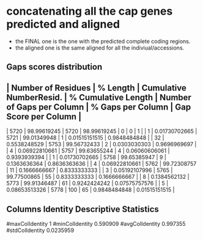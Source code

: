 # concatenating all the cap genes predicted and aligned
- the FINAL one is the one with the predicted complete coding regions.
- the aligned one is the same aligned for all the indiviual/accessions.

## Gaps scores distribution
| Number of  Residues |  % Length    |  Cumulative NumberResid. |   % Cumulative    Length | Number of Gaps  per Column |  % Gaps  per Column | Gap Score per Column |
----------------------------------------------------------------------------------------------------------------------------
|  5720  |         98.99619245     |       5720     |       98.99619245   |          0       |        0            |   1         |
|  1     |       0.01730702665     |      5721      |      99.01349948    |         1        |       0.01515151515 |  0.9848484848 |
|  32    |      0.5538248529       |     5753       |    99.56732433      |       2          |     0.0303030303  |  0.9696969697 |
|  4     |     0.06922810661       |    5757        |    99.63655244      |       4          |     0.06060606061  | 0.9393939394 |
|  1     |        0.01730702665    |       5758     |       99.65385947   |          9       |        0.1363636364  |  0.8636363636 |
|  4     |        0.06922810661    |      5762      |      99.72308757    |         11       |       0.1666666667 |   0.8333333333 |
|  3     |        0.05192107996    |      5765      |      99.77500865    |         55       |       0.8333333333  |  0.1666666667 |
|  8     |        0.1384562132     |       5773     |       99.91346487   |          61      |        0.9242424242 |  0.07575757576 |
|  5     |        0.08653513326    |       5778     |       100           |          65      |        0.9848484848 |   0.01515151515 |

## Columns Identity Descriptive Statistics
#maxColIdentity 1
#minColIdentity 0.590909
#avgColIdentity 0.997355
#stdColIdentity 0.0235959
